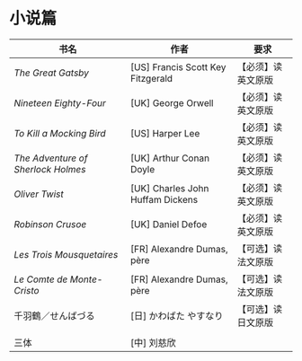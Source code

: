 # 小说篇



| 书名                               | 作者                              | 要求               |
| ---------------------------------- | --------------------------------- | ------------------ |
| *The Great Gatsby*                 | [US] Francis Scott Key Fitzgerald | 【必须】读英文原版 |
| *Nineteen Eighty-Four*             | [UK] George Orwell                | 【必须】读英文原版 |
| *To Kill a Mocking Bird*           | [US] Harper Lee                   | 【必须】读英文原版 |
| *The Adventure of Sherlock Holmes* | [UK] Arthur Conan Doyle           | 【必须】读英文原版 |
| *Oliver Twist*                     | [UK] Charles John Huffam Dickens  | 【必须】读英文原版 |
| *Robinson Crusoe*                  | [UK] Daniel Defoe                 | 【必须】读英文原版 |
| *Les Trois Mousquetaires*          | [FR] Alexandre Dumas, père        | 【可选】读法文原版 |
| *Le Comte de Monte-Cristo*         | [FR] Alexandre Dumas, père        | 【可选】读法文原版 |
| 千羽鶴／せんばづる                 | [日] かわばた やすなり            | 【可选】读日文原版 |
|                                    |                                   |                    |
| 三体                               | [中] 刘慈欣                       |                    |


